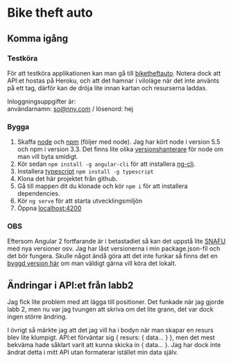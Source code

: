# Bike theft auto

## Komma igång

### Testköra
För att testköra applikationen kan man gå till [biketheftauto](http://biketheft.azurewebsites.net/). Notera dock att API:et hostas på Heroku, och att det hamnar i viloläge när det inte använts på ett tag, därför kan de dröja lite innan kartan och resurserna laddas.

Inloggningsuppgifter är:  
användarnamn: so@nny.com / lösenord: hej

### Bygga
1. Skaffa [node](https://nodejs.org/en/) och [npm](https://www.npmjs.com/) (följer med node). Jag har kört node i version 5.5 och npm i version 3.3. Det finns lite olika [versionshanterare](https://github.com/tj/n) för node om man vill byta smidigt.
2. Kör sedan `npm install -g angular-cli` för att installera [ng-cli](https://github.com/angular/angular-cli).
3. Installera [typescript](https://www.typescriptlang.org/) `npm install -g typescript`
4. Klona det här projektet från github.
5. Gå till mappen dit du klonade och kör `npm i` för att installera dependencies.
6. Kör `ng serve` för att starta utvecklingsmiljön
7. Öppna [localhost:4200](localhost:4200)

### OBS
Eftersom Angular 2 fortfarande är i betastadiet så kan det uppstå lite [SNAFU](http://www.urbandictionary.com/define.php?term=SNAFU) med nya versioner osv. Jag har låst versionerna i min package.json-fil och det bör fungera. Skulle något ändå göra att det inte funkar så finns det en [byggd version här](https://drive.google.com/drive/folders/0Bx3ukLUfYv-3M2xaZTVRRzhZanc?usp=sharing) om man väldigt gärna vill köra det lokalt.

## Ändringar i API:et från labb2  
Jag fick lite problem med att lägga till positioner. Det funkade när jag gjorde labb 2, men nu var jag tvungen att skriva om det lite grann, det var dock ingen större ändring. 
  
I övrigt så märkte jag att det jag vill ha i bodyn när man skapar en resurs blev lite klumpigt. API:et förväntar sig { resurs: { data... } }, men det mest bekväma hade såklart varit att kunna skicka in { data... }. Jag har dock inte ändrat detta i mitt API utan formaterar istället min data själv.
